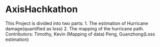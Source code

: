 # AxisHachkathon
 This Project is divided into two parts: 1. The estimation of Hurricane damage(quantified as loss) 2. The mapping of the hurricane path.
 Contributors: Timothy, Kevin (Mapping of data) Peng, Guanzhong(Loss estimation)
